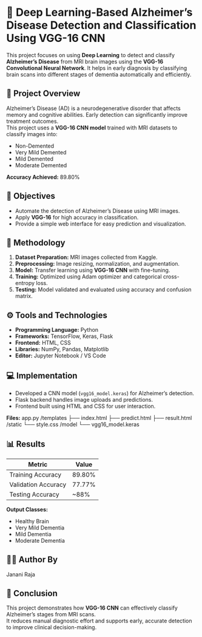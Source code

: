 # 🧠 Deep Learning-Based Alzheimer’s Disease Detection and Classification Using VGG-16 CNN

This project focuses on using **Deep Learning** to detect and classify **Alzheimer’s Disease** from MRI brain images using the **VGG-16 Convolutional Neural Network**. It helps in early diagnosis by classifying brain scans into different stages of dementia automatically and efficiently.

## 📘 Project Overview
Alzheimer’s Disease (AD) is a neurodegenerative disorder that affects memory and cognitive abilities. Early detection can significantly improve treatment outcomes.  
This project uses a **VGG-16 CNN model** trained with MRI datasets to classify images into:
- Non-Demented  
- Very Mild Demented  
- Mild Demented  
- Moderate Demented  

**Accuracy Achieved:** 89.80%

## 🎯 Objectives
- Automate the detection of Alzheimer’s Disease using MRI images.  
- Apply **VGG-16** for high accuracy in classification.  
- Provide a simple web interface for easy prediction and visualization.  

## 🧩 Methodology
1. **Dataset Preparation:** MRI images collected from Kaggle.  
2. **Preprocessing:** Image resizing, normalization, and augmentation.  
3. **Model:** Transfer learning using **VGG-16 CNN** with fine-tuning.  
4. **Training:** Optimized using Adam optimizer and categorical cross-entropy loss.  
5. **Testing:** Model validated and evaluated using accuracy and confusion matrix.  

## ⚙️ Tools and Technologies
- **Programming Language:** Python  
- **Frameworks:** TensorFlow, Keras, Flask  
- **Frontend:** HTML, CSS  
- **Libraries:** NumPy, Pandas, Matplotlib  
- **Editor:** Jupyter Notebook / VS Code  

## 💻 Implementation
- Developed a CNN model (`vgg16_model.keras`) for Alzheimer’s detection.  
- Flask backend handles image uploads and predictions.  
- Frontend built using HTML and CSS for user interaction.

**Files:**
app.py
/templates
├── index.html
├── predict.html
├── result.html
/static
└── style.css
/model
└── vgg16_model.keras

## 📊 Results
| Metric | Value |
|--------|--------|
| Training Accuracy | 89.80% |
| Validation Accuracy | 77.77% |
| Testing Accuracy | ~88% |

**Output Classes:**
- Healthy Brain  
- Very Mild Dementia  
- Mild Dementia  
- Moderate Dementia  

## 👩‍💻 Author By
  Janani Raja  

## 🧾 Conclusion
This project demonstrates how **VGG-16 CNN** can effectively classify Alzheimer’s stages from MRI scans.  
It reduces manual diagnostic effort and supports early, accurate detection to improve clinical decision-making.


